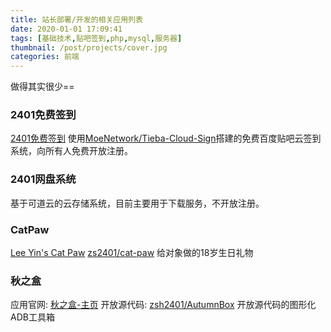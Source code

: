 ```yaml
---
title: 站长部署/开发的相关应用列表
date: 2020-01-01 17:09:41
tags: [基础技术,贴吧签到,php,mysql,服务器]
thumbnail: /post/projects/cover.jpg
categories: 前端
---
```

做得其实很少==
<!-- more -->
### 2401免费签到
[2401免费签到](http://tb.zsh2401.top)
使用[MoeNetwork/Tieba-Cloud-Sign](https://github.com/MoeNetwork/Tieba-Cloud-Sign)搭建的免费百度贴吧云签到系统，向所有人免费开放注册。

### 2401网盘系统
基于可道云的云存储系统，目前主要用于下载服务，不开放注册。

### CatPaw
[Lee Yin's Cat Paw](https://cp.zsh2401.top)
[zs2401/cat-paw](https://github.com/zsh2401/cat-paw)
给对象做的18岁生日礼物

### 秋之盒
应用官网: [秋之盒-主页](https://www.atmb.top)
开放源代码: [zsh2401/AutumnBox]()
开放源代码的图形化ADB工具箱
